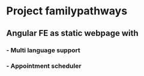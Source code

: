 # Project familypathways
## Angular FE as static webpage with
### - Multi language support
### - Appointment scheduler